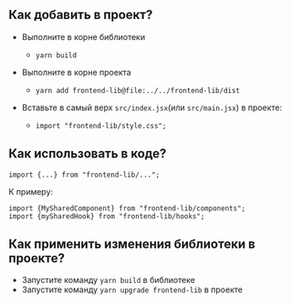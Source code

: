 ## Как добавить в проект?

- Выполните в корне библиотеки
  - `yarn build`
- Выполните в корне проекта
  - `yarn add frontend-lib@file:../../frontend-lib/dist`

- Вставьте в самый верх `src/index.jsx`(или `src/main.jsx`) в проекте:
  - `import "frontend-lib/style.css";`

## Как использовать в коде?

`import {...} from "frontend-lib/...";`

К примеру:

```
import {MySharedComponent} from "frontend-lib/components";
import {mySharedHook} from "frontend-lib/hooks";
```

## Как применить изменения библиотеки в проекте?

- Запустите команду `yarn build` в библиотеке
- Запустите команду `yarn upgrade frontend-lib` в проекте